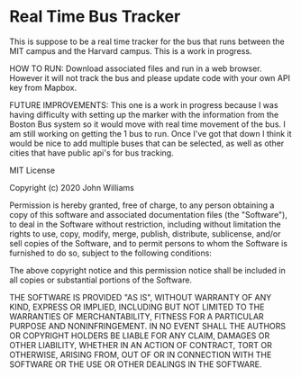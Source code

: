 # Real Time Bus Tracker
This is suppose to be a real time tracker for the bus that runs between the MIT campus and the Harvard campus.  This is a work in progress.

HOW TO RUN: Download associated files and run in a web browser.  However it will not track the bus and please update code with your own API key from Mapbox.

FUTURE IMPROVEMENTS: This one is a work in progress because I was having difficulty with setting up the marker with the information from the Boston Bus system so it would move with real time movement of the bus.  I am still working on getting the 1 bus to run.  Once I've got that down I think it would be nice to add multiple buses that can be selected, as well as other cities that have public api's for bus tracking.

MIT License

Copyright (c) 2020 John Williams

Permission is hereby granted, free of charge, to any person obtaining a copy of this software and associated documentation files (the "Software"), to deal in the Software without restriction, including without limitation the rights to use, copy, modify, merge, publish, distribute, sublicense, and/or sell copies of the Software, and to permit persons to whom the Software is furnished to do so, subject to the following conditions:

The above copyright notice and this permission notice shall be included in all copies or substantial portions of the Software.

THE SOFTWARE IS PROVIDED "AS IS", WITHOUT WARRANTY OF ANY KIND, EXPRESS OR IMPLIED, INCLUDING BUT NOT LIMITED TO THE WARRANTIES OF MERCHANTABILITY, FITNESS FOR A PARTICULAR PURPOSE AND NONINFRINGEMENT. IN NO EVENT SHALL THE AUTHORS OR COPYRIGHT HOLDERS BE LIABLE FOR ANY CLAIM, DAMAGES OR OTHER LIABILITY, WHETHER IN AN ACTION OF CONTRACT, TORT OR OTHERWISE, ARISING FROM, OUT OF OR IN CONNECTION WITH THE SOFTWARE OR THE USE OR OTHER DEALINGS IN THE SOFTWARE.
